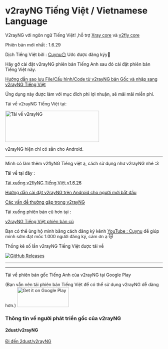 # v2rayNG Tiếng Việt / Vietnamese Language

V2rayNG với ngôn ngữ Tiếng Việt! ,hỗ trợ [Xray core](https://github.com/XTLS/Xray-core) và [v2fly core](https://github.com/v2fly/v2ray-core)

Phiên bản mới nhất : 1.6.29

Dịch Tiếng Việt bởi : [Cuynu😶](https://m.youtube.com/cuynudtw) Uớc được đăng kýy🥺

Hãy gỡ cài đặt v2rayNG phiên bản Tiếng Anh sau đó cài đặt phiên bản Tiếng Việt này.

[Hướng dẫn sao lưu File/Cấu hình/Code từ v2rayNG bản Gốc và nhập sang v2rayNG Tiếng Việt](https://github.com/cuynu/v2rayvn/wiki/Backup)

Ứng dụng này được làm với mục đích phi lợi nhuận, sẽ mãi mãi miễn phí.

Tải về v2rayNG Tiếng Việt tại:  

<a href="https://github.com/cuynu/v2rayvn/releases/download/1.6.29/v2rayNG_1.6.29.apk">
<img alt="Tải về v2rayNG" src="https://github.com/cuynu/v2rayvn/releases/download/1.6.29/1643548862731.png" width="300" height="100" />
</a>

v2rayNG hiện chỉ có sẵn cho Android.
____________________________________________________

Mình có làm thêm v2flyNG Tiếng việt ạ, cách sử dụng như v2rayNG nhé :3


Tải về tại đây : 

[Tải xuống v2flyNG Tiếng Việt v1.6.26](https://github.com/cuynu/v2rayvn/releases/download/1.6.26/v2flyNG_1.6.26.apk)


[Hướng dẫn cài đặt v2rayNG trên Android cho người mới bắt đầu](https://github.com/cuynu/v2rayvn/wiki/H%C6%B0%E1%BB%9Bng-d%E1%BA%ABn-c%C3%A0i-%C4%91%E1%BA%B7t-%E1%BB%A9ng-d%E1%BB%A5ng-cho-ng%C6%B0%E1%BB%9Di-b%E1%BA%AFt-%C4%91%E1%BA%A7u)

[Các vấn đề thường gặp trong v2rayNG](https://github.com/cuynu/v2rayvn/wiki/V%E1%BA%A5n-%C4%91%E1%BB%81-th%C6%B0%E1%BB%9Dng-g%E1%BA%B7p-tr%C3%AAn-v2rayNG)

Tải xuống phiên bản cũ hơn tại :

 [v2rayNG Tiếng Việt phiên bản cũ](https://github.com/cuynu/v2rayvn/releases)

Bạn có thể ủng hộ mình bằng cách đăng ký kênh [YouTube : Cuynu](https://m.youtube.com/cuynudtw) để giúp mình sớm đạt mốc 1.000 người đăng ký, cảm ơn ạ 😿


 






Thống kê số lần v2rayNG Tiếng Việt được tải về

[![GitHub Releases](https://img.shields.io/github/downloads/cuynu/v2rayvn/latest/total?logo=github)](https://github.com/cuynu/v2rayvn/releases)
____________________________________________________
____________________________________________________





Tải về phiên bản gốc Tiếng Anh của v2rayNG tại Google Play


(Bạn vẫn nên tải phiên bản Tiếng Việt để có thể sử dụng v2rayNG dễ dàng hơn.)
<a href="https://play.app.goo.gl/?link=https://play.google.com/store/apps/details?id=com.v2ray.ang&ddl=1&pcampaignid=web_ddl_1">
<img alt="Get it on Google Play" src="https://play.google.com/intl/vi_vn/badges/images/generic/vi_badge_web_generic.png" width="165" height="64" />
</a>

### Thông tin về người phát triển gốc của v2rayNG

#### 2dust/v2rayNG
[Đi đến 2dust/v2rayNG](https://github.com/2dust/v2rayng)

